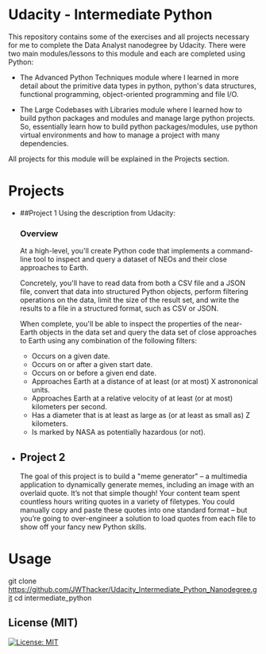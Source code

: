# Udacity - Intermediate Python
This repository contains some of the exercises and all projects necessary for me to complete the Data Analyst nanodegree by Udacity. There were two main modules/lessons to this module and each are completed using Python:

   * The Advanced Python Techniques module where I learned in more detail about the primitive data types in python, python's data structures, functional programming, object-oriented programming and file I/O.

   * The Large Codebases with Libraries module where I learned how to build python packages and modules and manage large python projects. So, essentially learn how to build python packages/modules, use python virtual environments and how to manage a project with many dependencies.

All projects for this module will be explained in the Projects section.

# Projects

   * ##Project 1
      Using the description from Udacity:
      ### Overview
      At a high-level, you'll create Python code that implements a command-line tool to inspect and query a dataset of NEOs and their close approaches to Earth.

      Concretely, you'll have to read data from both a CSV file and a JSON file, convert that data into structured Python objects, perform filtering operations on the data, limit the size of the result set, and write the results to a file in a structured format, such as CSV or JSON.

      When complete, you'll be able to inspect the properties of the near-Earth objects in the data set and query the data set of close approaches to Earth using any combination of the following filters:

      * Occurs on a given date.
      * Occurs on or after a given start date.
      * Occurs on or before a given end date.
      * Approaches Earth at a distance of at least (or at most) X astrononical units.
      * Approaches Earth at a relative velocity of at least (or at most) kilometers per second.
      * Has a diameter that is at least as large as (or at least as small as) Z kilometers.
      * Is marked by NASA as potentially hazardous (or not).

  * ## Project 2
    The goal of this project is to build a "meme generator" – a multimedia application to dynamically generate memes, including an image with an overlaid quote. It’s not that simple though! Your content team spent countless hours writing quotes in a variety of filetypes. You could manually copy and paste these quotes into one standard format – but you’re going to over-engineer a solution to load quotes from each file to show off your fancy new Python skills.

# Usage
git clone https://github.com/JWThacker/Udacity_Intermediate_Python_Nanodegree.git
cd intermediate_python

## License (MIT)
[![License: MIT](https://img.shields.io/badge/License-MIT-yellow.svg)](https://opensource.org/licenses/MIT)
